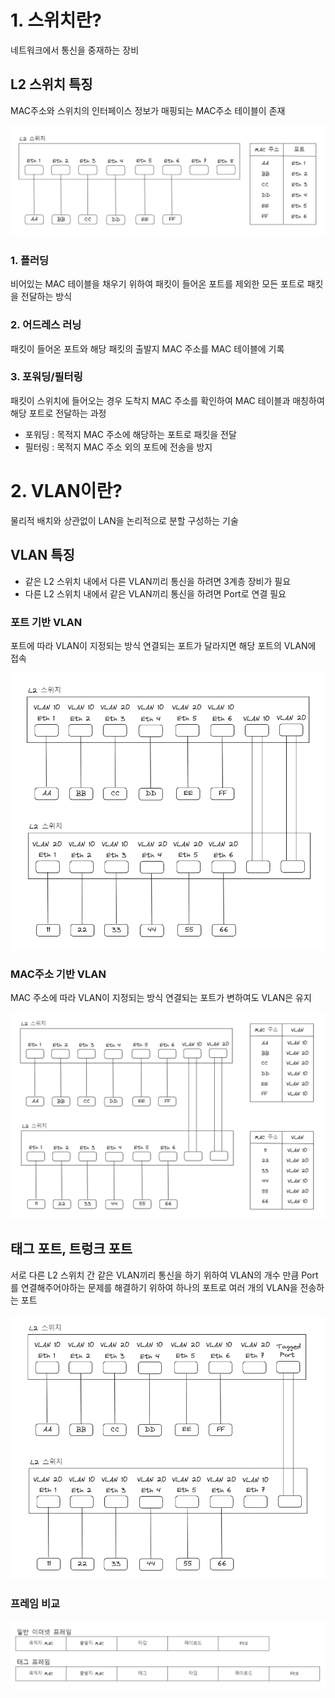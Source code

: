 # **1. 스위치란?**

네트워크에서 통신을 중재하는 장비

## L2 스위치 특징

MAC주소와 스위치의 인터페이스 정보가 매핑되는 MAC주소 테이블이 존재

<img src = "/assets/Pasted image 20231101145538.png">

### 1. 플러딩

비어있는 MAC 테이블을 채우기 위하여 패킷이 들어온 포트를 제외한 모든 포트로 패킷을 전달하는 방식

### 2. 어드레스 러닝

패킷이 들어온 포트와 해당 패킷의 출발지 MAC 주소를 MAC 테이블에 기록

### 3. 포워딩/필터링

패킷이 스위치에 들어오는 경우 도착지 MAC 주소를 확인하여 MAC 테이블과 매칭하여 해당 포트로 전달하는 과정

- 포워딩 : 목적지 MAC 주소에 해당하는 포트로 패킷을 전달
- 필터링 : 목적지 MAC 주소 외의 포트에 전송을 방지

# **2. VLAN이란?**

물리적 배치와 상관없이 LAN을 논리적으로 분할 구성하는 기술

## VLAN 특징

- 같은 L2 스위치 내에서 다른 VLAN끼리 통신을 하려면 3계층 장비가 필요
- 다른 L2 스위치 내에서 같은 VLAN끼리 통신을 하려면 Port로 연결 필요

### 포트 기반 VLAN

포트에 따라 VLAN이 지정되는 방식
연결되는 포트가 달라지면 해당 포트의 VLAN에 접속

<img src = "/assets/Pasted image 20231101150251.png">

### MAC주소 기반 VLAN

MAC 주소에 따라 VLAN이 지정되는 방식
연결되는 포트가 변하여도 VLAN은 유지

<img src = "/assets/Pasted image 20231101150910.png">

## 태그 포트, 트렁크 포트

서로 다른 L2 스위치 간 같은 VLAN끼리 통신을 하기 위하여 VLAN의 개수 만큼 Port를 연결해주어야하는 문제를 해결하기 위하여 하나의 포트로 여러 개의 VLAN을 전송하는 포트

<img src = "/assets/Pasted image 20231101150451.png">

### 프레임 비교

<img src = "/assets/Pasted image 20231101151401.png">
